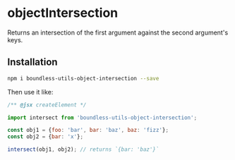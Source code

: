 <!---
THIS IS AN AUTOGENERATED FILE. EDIT PACKAGES/BOUNDLESS-UTILS-OBJECT-INTERSECTION/INDEX.JS INSTEAD.
-->
# objectIntersection

Returns an intersection of the first argument against the second argument's keys.

## Installation

```bash
npm i boundless-utils-object-intersection --save
```

Then use it like:


```jsx
/** @jsx createElement */

import intersect from 'boundless-utils-object-intersection';

const obj1 = {foo: 'bar', bar: 'baz', baz: 'fizz'};
const obj2 = {bar: 'x'};

intersect(obj1, obj2); // returns `{bar: 'baz'}`
```






